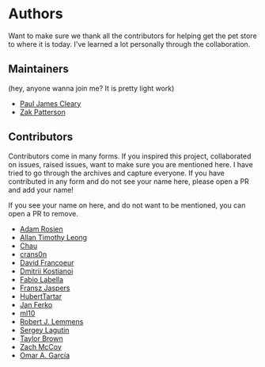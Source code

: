 # Authors
Want to make sure we thank all the contributors for helping get the pet store to where it is today.  I've learned a lot personally through the collaboration.

## Maintainers
(hey, anyone wanna join me?  It is pretty light work)

* [Paul James Cleary](https://github.com/pauljamescleary)
* [Zak Patterson](https://github.com/zakpatterson)

## Contributors
Contributors come in many forms.  If you inspired this project, collaborated on issues, raised issues, want to make sure you are mentioned here.  I have tried to go through the archives and capture everyone.  If you have contributed in any form and do not see your name here, please open a PR and add your name!

If you see your name on here, and do not want to be mentioned, you can open a PR to remove.

* [Adam Rosien](https://github.com/arosien)
* [Allan Timothy Leong](https://github.com/allantl)
* [Chau](https://github.com/cnguy)
* [crans0n](https://github.com/cranst0n)
* [David Francoeur](https://github.com/daddykotex)
* [Dmitrii Kostianoi](https://github.com/DStranger)
* [Fabio Labella](https://github.com/SystemFw)
* [Fransz Jaspers](https://github.com/Fransz)
* [HubertTartar](https://github.com/HubertTatar)
* [Jan Ferko](https://github.com/iref)
* [ml10](https://github.com/ml10)
* [Robert J. Lemmens](https://github.com/RobertLemmens)
* [Sergey Lagutin](https://github.com/sergey-lagutin)
* [Taylor Brown](https://github.com/tbrown1979)
* [Zach McCoy](https://github.com/zmccoy)
* [Omar A. García](https://github.com/nebtrx)
